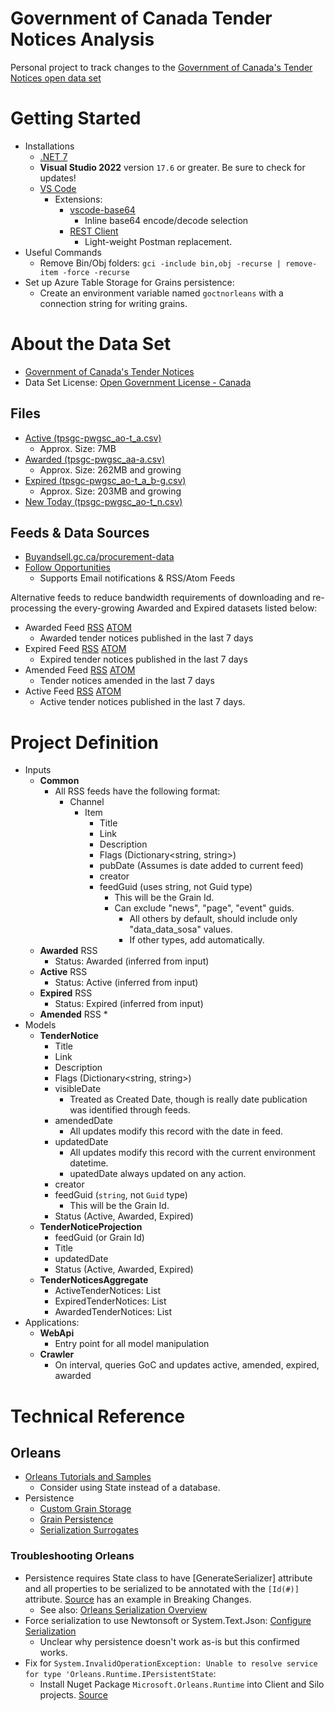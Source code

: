 # Government of Canada Tender Notices Analysis

Personal project to track changes to the [Government of Canada's Tender Notices open data set](https://open.canada.ca/data/en/dataset/ffd38960-1853-4c19-ba26-e50bea2cb2d5)

# Getting Started

* Installations
  * [.NET 7](https://dotnet.microsoft.com/en-us/download/dotnet/7.0)
  * **Visual Studio 2022** version `17.6` or greater. Be sure to check for updates!
  * [VS Code](https://code.visualstudio.com/Download)
    * Extensions:
      * [vscode-base64](https://marketplace.visualstudio.com/items?itemName=adamhartford.vscode-base64)
        * Inline base64 encode/decode selection
      * [REST Client](https://marketplace.visualstudio.com/items?itemName=humao.rest-client)
        * Light-weight Postman replacement.
* Useful Commands
  * Remove Bin/Obj folders: `gci -include bin,obj -recurse | remove-item -force -recurse`
* Set up Azure Table Storage for Grains persistence:
  * Create an environment variable named `goctnorleans` with a connection string for writing grains.


# About the Data Set

* [Government of Canada's Tender Notices](https://open.canada.ca/data/en/dataset/ffd38960-1853-4c19-ba26-e50bea2cb2d5)
* Data Set License: [Open Government License - Canada](https://open.canada.ca/en/open-government-licence-canada)

## Files

* [Active (tpsgc-pwgsc_ao-t_a.csv)](https://buyandsell.gc.ca/procurement-data/csv/tender/active)
  * Approx. Size: 7MB
* [Awarded (tpsgc-pwgsc_aa-a.csv)](https://buyandsell.gc.ca/procurement-data/csv/award/all)
  * Approx. Size: 262MB and growing
* [Expired (tpsgc-pwgsc_ao-t_a_b-g.csv)](https://buyandsell.gc.ca/procurement-data/csv/tender/expired)
  * Approx. Size: 203MB and growing
* [New Today (tpsgc-pwgsc_ao-t_n.csv)](https://buyandsell.gc.ca/procurement-data/csv/tender/new-today)

## Feeds & Data Sources

* [Buyandsell.gc.ca/procurement-data](https://buyandsell.gc.ca/procurement-data/)
* [Follow Opportunities](https://buyandsell.gc.ca/procurement-data/tenders/follow-opportunities)
  * Supports Email notifications & RSS/Atom Feeds

Alternative feeds to reduce bandwidth requirements of downloading and re-processing the every-growing Awarded and Expired datasets listed below:

* Awarded Feed [RSS](https://buyandsell.gc.ca/procurement-data/feed?dds_facet_date_published=NOW/DAY-7DAYS%20TO%20NOW/DAY%2B86399999MILLISECONDS&sm_facet_procurement_data=data_data_tender_award&ss_language=en&rss_atom_title=%7B%22sm_facet_procurement_data%22%3A%5B%22data_data_tender_award%22%5D%2C%22dds_facet_date_published%22%3A%5B%22dds_facet_date_published_7day%22%5D%7D) [ATOM](https://buyandsell.gc.ca/procurement-data/feed/atom?dds_facet_date_published=NOW/DAY-7DAYS%20TO%20NOW/DAY%2B86399999MILLISECONDS&sm_facet_procurement_data=data_data_tender_award&ss_language=en&rss_atom_title=%7B%22sm_facet_procurement_data%22%3A%5B%22data_data_tender_award%22%5D%2C%22dds_facet_date_published%22%3A%5B%22dds_facet_date_published_7day%22%5D%7D)
  * Awarded tender notices published in the last 7 days
* Expired Feed [RSS](https://buyandsell.gc.ca/procurement-data/feed?dds_facet_date_published=NOW/DAY-7DAYS%20TO%20NOW/DAY%2B86399999MILLISECONDS&ss_publishing_status=SDS-SS-006&sm_facet_procurement_data=%28tender_notice%20AND%20data_data_tender_notice%29&ss_language=en&rss_atom_title=%7B%22sm_facet_procurement_data%22%3A%5B%22tender_notice%22%2C%22data_data_tender_notice%22%5D%2C%22ss_publishing_status%22%3A%5B%22SDS-SS-006%22%5D%2C%22dds_facet_date_published%22%3A%5B%22dds_facet_date_published_7day%22%5D%7D) [ATOM](https://buyandsell.gc.ca/procurement-data/feed/atom?dds_facet_date_published=NOW/DAY-7DAYS%20TO%20NOW/DAY%2B86399999MILLISECONDS&ss_publishing_status=SDS-SS-006&sm_facet_procurement_data=%28tender_notice%20AND%20data_data_tender_notice%29&ss_language=en&rss_atom_title=%7B%22sm_facet_procurement_data%22%3A%5B%22tender_notice%22%2C%22data_data_tender_notice%22%5D%2C%22ss_publishing_status%22%3A%5B%22SDS-SS-006%22%5D%2C%22dds_facet_date_published%22%3A%5B%22dds_facet_date_published_7day%22%5D%7D)
  * Expired tender notices published in the last 7 days
* Amended Feed [RSS](https://buyandsell.gc.ca/procurement-data/feed?dds_facet_date_amended=NOW/DAY-7DAYS%20TO%20NOW/DAY%2B86399999MILLISECONDS&sm_facet_procurement_data=%28tender_notice%20AND%20data_data_tender_notice%29&ss_language=en&rss_atom_title=%7B%22sm_facet_procurement_data%22%3A%5B%22tender_notice%22%2C%22data_data_tender_notice%22%5D%2C%22dds_facet_date_amended%22%3A%5B%22dds_facet_date_amended_7day%22%5D%7D) [ATOM](https://buyandsell.gc.ca/procurement-data/feed/atom?dds_facet_date_amended=NOW/DAY-7DAYS%20TO%20NOW/DAY%2B86399999MILLISECONDS&sm_facet_procurement_data=%28tender_notice%20AND%20data_data_tender_notice%29&ss_language=en&rss_atom_title=%7B%22sm_facet_procurement_data%22%3A%5B%22tender_notice%22%2C%22data_data_tender_notice%22%5D%2C%22dds_facet_date_amended%22%3A%5B%22dds_facet_date_amended_7day%22%5D%7D)
  * Tender notices amended in the last 7 days
* Active Feed [RSS](https://buyandsell.gc.ca/procurement-data/feed?dds_facet_date_published=NOW/DAY-7DAYS%20TO%20NOW/DAY%2B86399999MILLISECONDS&ss_publishing_status=SDS-SS-005&sm_facet_procurement_data=%28tender_notice%20AND%20data_data_tender_notice%29&ss_language=en&rss_atom_title=%7B%22sm_facet_procurement_data%22%3A%5B%22tender_notice%22%2C%22data_data_tender_notice%22%5D%2C%22dds_facet_date_published%22%3A%5B%22dds_facet_date_published_7day%22%5D%2C%22ss_publishing_status%22%3A%5B%22SDS-SS-005%22%5D%7D) [ATOM](https://buyandsell.gc.ca/procurement-data/feed/atom?dds_facet_date_published=NOW/DAY-7DAYS%20TO%20NOW/DAY%2B86399999MILLISECONDS&ss_publishing_status=SDS-SS-005&sm_facet_procurement_data=%28tender_notice%20AND%20data_data_tender_notice%29&ss_language=en&rss_atom_title=%7B%22sm_facet_procurement_data%22%3A%5B%22tender_notice%22%2C%22data_data_tender_notice%22%5D%2C%22dds_facet_date_published%22%3A%5B%22dds_facet_date_published_7day%22%5D%2C%22ss_publishing_status%22%3A%5B%22SDS-SS-005%22%5D%7D)
  * Active tender notices published in the last 7 days.


# Project Definition

* Inputs
  * **Common**
    * All RSS feeds have the following format:
      * Channel
        * Item
          * Title
          * Link
          * Description
          * Flags (Dictionary<string, string>)
          * pubDate (Assumes is date added to current feed)
          * creator
          * feedGuid (uses string, not Guid type)
            * This will be the Grain Id.
            * Can exclude "news", "page", "event" guids.
              * All others by default, should include only "data_data_sosa" values.
              * If other types, add automatically.
  * **Awarded** RSS
    * Status: Awarded (inferred from input)
  * **Active** RSS
    * Status: Active (inferred from input)
  * **Expired** RSS
    * Status: Expired (inferred from input)
  * **Amended** RSS
    * 
* Models
  * **TenderNotice**
    * Title
    * Link
    * Description
    * Flags (Dictionary<string, string>)
    * visibleDate
      * Treated as Created Date, though is really date publication was identified through feeds.
    * amendedDate
      * All updates modify this record with the date in feed.
    * updatedDate
      * All updates modify this record with the current environment datetime.
      * upatedDate always updated on any action.
    * creator
    * feedGuid (`string`, not `Guid` type)
      * This will be the Grain Id.
    * Status (Active, Awarded, Expired)
  * **TenderNoticeProjection**
    * feedGuid (or Grain Id)
    * Title
    * updatedDate
    * Status (Active, Awarded, Expired)
  * **TenderNoticesAggregate**
    * ActiveTenderNotices: List<TenderNoticeProjection>
    * ExpiredTenderNotices: List<TenderNoticeProjection>
    * AwardedTenderNotices: List<TenderNoticeProjection>
* Applications:
  * **WebApi**
    * Entry point for all model manipulation
  * **Crawler**
    * On interval, queries GoC and updates active, amended, expired, awarded


# Technical Reference

## Orleans

* [Orleans Tutorials and Samples](https://learn.microsoft.com/en-us/dotnet/orleans/tutorials-and-samples/tutorial-1?source=recommendations)
  * Consider using State instead of a database.
* Persistence
  * [Custom Grain Storage](https://learn.microsoft.com/en-us/dotnet/orleans/tutorials-and-samples/custom-grain-storage?pivots=orleans-7-0)
  * [Grain Persistence](https://learn.microsoft.com/en-us/dotnet/orleans/grains/grain-persistence/?pivots=orleans-7-0)
  * [Serialization Surrogates](https://learn.microsoft.com/en-us/dotnet/orleans/host/configuration-guide/serialization?pivots=orleans-7-0#surrogates-for-serializing-foreign-types)

### Troubleshooting Orleans

* Persistence requires State class to have [GenerateSerializer] attribute and all properties to be serialized to be annotated with the `[Id(#)]` attribute. [Source](https://github.com/dotnet/orleans/releases/tag/v4.0.0-preview1) has an example in Breaking Changes.
  * See also: [Orleans Serialization Overview](https://learn.microsoft.com/en-us/dotnet/orleans/host/configuration-guide/serialization?pivots=orleans-7-0#use-orleans-serialization)
* Force serialization to use Newtonsoft or System.Text.Json: [Configure Serialization](https://learn.microsoft.com/en-us/dotnet/orleans/host/configuration-guide/serialization-configuration?pivots=orleans-7-0)
  * Unclear why persistence doesn't work as-is but this confirmed works.
* Fix for `System.InvalidOperationException: Unable to resolve service for type 'Orleans.Runtime.IPersistentState`:
  * Install Nuget Package `Microsoft.Orleans.Runtime` into Client and Silo projects. [Source](https://github.com/dotnet/orleans/issues/8178)

